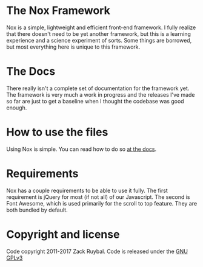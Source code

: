 # The Nox Framework

Nox is a simple, lightweight and efficient front-end framework. I fully realize that there doesn't need to be yet another framework, but this is a learning experience and a science experiment of sorts. Some things are borrowed, but most everything here is unique to this framework.

# The Docs
There really isn't a complete set of documentation for the framework yet. The framework is very much a work in progress and the releases I've made so far are just to get a baseline when I thought the codebase was good enough.

# How to use the files
Using Nox is simple. You can read how to do so [at the docs](https://get-nox.com/docs).

# Requirements
Nox has a couple requirements to be able to use it fully. The first requirement is jQuery for most (if not all) of our Javascript. The second is Font Awesome, which is used primarily for the scroll to top feature. They are both bundled by default.

# Copyright and license
Code copyright 2011-2017 Zack Ruybal. Code is released under the [GNU GPLv3](https://choosealicense.com/licenses/gpl-3.0)